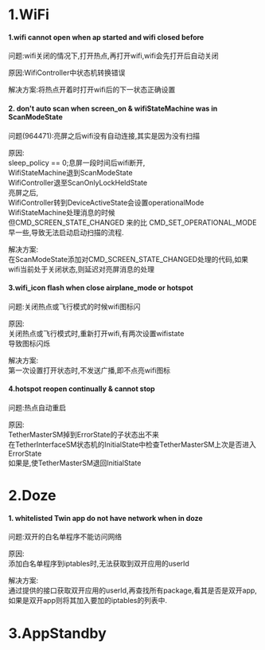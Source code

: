 # 1.WiFi
#### 1.wifi cannot open when ap started and wifi closed before
问题:wifi关闭的情况下,打开热点,再打开wifi,wifi会先打开后自动关闭

原因:WifiController中状态机转换错误  

解决方案:将热点开着时打开wifi后的下一状态正确设置

#### 2. don't auto scan when screen_on & wifiStateMachine was in ScanModeState
问题(964471):亮屏之后wifi没有自动连接,其实是因为没有扫描

原因:  
sleep_policy == 0;息屏一段时间后wifi断开,  
WifiStateMachine退到ScanModeState  
WifiController退至ScanOnlyLockHeldState  
亮屏之后,  
WifiController转到DeviceActiveState会设置operationalMode  
WifiStateMachine处理消息的时候  
但CMD_SCREEN_STATE_CHANGED 来的比 CMD_SET_OPERATIONAL_MODE 早一些,导致无法启动启动扫描的流程.

解决方案:  
在ScanModeState添加对CMD_SCREEN_STATE_CHANGED处理的代码,如果
wifi当前处于关闭状态,则延迟对亮屏消息的处理

#### 3.wifi_icon flash when close airplane_mode or hotspot
问题:关闭热点或飞行模式的时候wifi图标闪

原因:  
关闭热点或飞行模式时,重新打开wifi,有两次设置wifistate  
导致图标闪烁

解决方案:  
第一次设置打开状态时,不发送广播,即不点亮wifi图标

#### 4.hotspot reopen continually & cannot stop  
问题:热点自动重启

原因:  
TetherMasterSM掉到ErrorState的子状态出不来  
在TetherInterfaceSM状态机的InitialState中检查TetherMasterSM上次是否进入ErrorState  
如果是,使TetherMasterSM退回InitialState  
# 2.Doze  
#### 1. whitelisted Twin app do not have network when in doze  
问题:双开的白名单程序不能访问网络  

原因:  
添加白名单程序到iptables时,无法获取到双开应用的userId

解决方案:  
通过提供的接口获取双开应用的userId,再查找所有package,看其是否是双开app,如果是双开app则将其加入要加的iptables的列表中.

# 3.AppStandby
